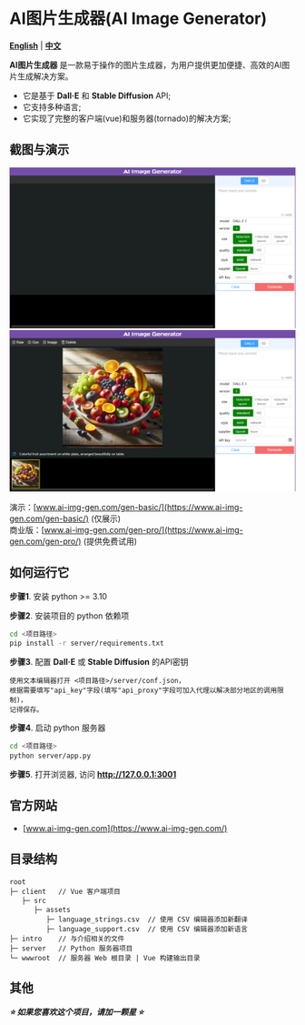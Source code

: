 AI图片生成器(AI Image Generator)
================

**[English](./README.md)** | **[中文](./README_zh.md)**

**AI图片生成器** 是一款易于操作的图片生成器，为用户提供更加便捷、高效的AI图片生成解决方案。  

* 它是基于 **Dall·E** 和 **Stable Diffusion** API;
* 它支持多种语言;
* 它实现了完整的客户端(vue)和服务器(tornado)的解决方案;

截图与演示
----------------

![AI Image Generator Screenshot 1](./intro/screenshot-1.png "Screenshot 1")
![AI Image Generator Screenshot 2](./intro/screenshot-2.png "Screenshot 2")

演示：[www.ai-img-gen.com/gen-basic/](https://www.ai-img-gen.com/gen-basic/) (仅展示)  
商业版：[www.ai-img-gen.com/gen-pro/](https://www.ai-img-gen.com/gen-pro/) (提供免费试用)  

如何运行它
----------------

**步骤1**. 安装 python >= 3.10  
  
**步骤2**. 安装项目的 python 依赖项  

```sh
cd <项目路径>
pip install -r server/requirements.txt
```

**步骤3**. 配置 **Dall·E** 或 **Stable Diffusion** 的API密钥

```text
使用文本编辑器打开 <项目路径>/server/conf.json，
根据需要填写"api_key"字段(填写"api_proxy"字段可加入代理以解决部分地区的调用限制)，
记得保存。
```

**步骤4**. 启动 python 服务器  

```sh
cd <项目路径>
python server/app.py
```

**步骤5**. 打开浏览器, 访问 **<http://127.0.0.1:3001>**

官方网站
----------------

* [www.ai-img-gen.com](https://www.ai-img-gen.com/)

目录结构
----------------

```text
root
├─ client   // Vue 客户端项目
   ├─ src
      ├─ assets
         ├─ language_strings.csv  // 使用 CSV 编辑器添加新翻译
         ├─ language_support.csv  // 使用 CSV 编辑器添加新语言
├─ intro    // 与介绍相关的文件
├─ server   // Python 服务器项目
└─ wwwroot  // 服务器 Web 根目录 | Vue 构建输出目录
```

其他
----------------

***⭐ 如果您喜欢这个项目，请加一颗星 ⭐***
